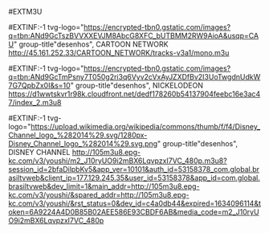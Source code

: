 #EXTM3U

#EXTINF:-1 tvg-logo="https://encrypted-tbn0.gstatic.com/images?q=tbn:ANd9GcTszBVVXXEVJM8AbcG8XFC_bUTBMM2RW9AioA&usqp=CAU"
group-title"desenhos",
CARTOON NETWORK
http://45.161.252.33/CARTOON_NETWORK/tracks-v3a1/mono.m3u

#EXTINF:-1 tvg-logo="https://encrypted-tbn0.gstatic.com/images?q=tbn:ANd9GcTmPsny7T050g2ri3q6Vyv2cVxAyJZXDfBv2I3UoTwgdnUdkW7G7QpbZx0I&s=10"
group-title"desenhos",
NICKELODEON
https://d1wwtskvr1r98k.cloudfront.net/dedf178260b54137904feebc16e3ac47/index_2.m3u8

#EXTINF:-1 tvg-logo="https://upload.wikimedia.org/wikipedia/commons/thumb/f/f4/Disney_Channel_logo_%282014%29.svg/1280px-Disney_Channel_logo_%282014%29.svg.png"
group-title"desenhos",
DISNEY CHANNEL
http://105m3u8.epg-kc.com/v3/youshi/m2_J10ryUO9i2mBX6LqvpzxI7VC_480p.m3u8?session_id=2bfaDilpbKv5&app_ver=10101&auth_id=53158378_com.global.brasiltvweb&client_ip=177.129.245.35&user_id=53158378&app_id=com.global.brasiltvweb&dev_limit=1&main_addr=http://105m3u8.epg-kc.com/v3/youshi/&spared_addr=http://105m3u8.epg-kc.com/v3/youshi/&rst_status=0&dev_id=c4a0db44&expired=1634096114&token=6A9224A4D0B85B02AEE586E93CBDF6AB&media_code=m2_J10ryUO9i2mBX6LqvpzxI7VC_480p

